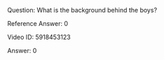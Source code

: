 Question: What is the background behind the boys?

Reference Answer: 0

Video ID: 5918453123

Answer: 0

